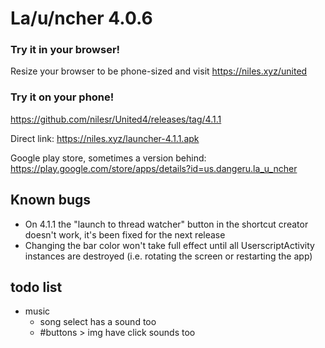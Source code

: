 # La/u/ncher 4.0.6

### Try it in your browser!
Resize your browser to be phone-sized and visit https://niles.xyz/united

### Try it on your phone!
https://github.com/nilesr/United4/releases/tag/4.1.1

Direct link: https://niles.xyz/launcher-4.1.1.apk

Google play store, sometimes a version behind: https://play.google.com/store/apps/details?id=us.dangeru.la_u_ncher

## Known bugs

 - On 4.1.1 the "launch to thread watcher" button in the shortcut creator doesn't work, it's been fixed for the next release
 - Changing the bar color won't take full effect until all UserscriptActivity instances are destroyed (i.e. rotating the screen or restarting the app)

## todo list
- music
	- song select has a sound too
	- #buttons > img have click sounds too
